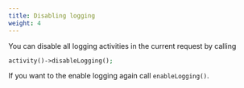 ```yaml
---
title: Disabling logging
weight: 4
---
```


You can disable all logging activities in the current request by calling

```php
activity()->disableLogging();
```

If you want to the enable logging again call `enableLogging()`.